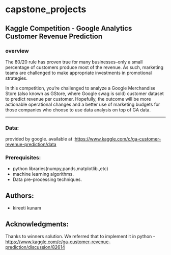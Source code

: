 # capstone_projects
## Kaggle Competition - Google Analytics Customer Revenue Prediction

### overview
The 80/20 rule has proven true for many businesses–only a small percentage of customers produce most of the revenue. 
As such, marketing teams are challenged to make appropriate investments in promotional strategies.



In this competition, you’re challenged to analyze a Google Merchandise Store (also known as GStore, where Google swag is sold) 
customer dataset to predict revenue per customer. Hopefully, the outcome will be more actionable operational changes and a better 
use of marketing budgets for those companies who choose to use data analysis on top of GA data.
________________________________________________________________________________________________________

### Data:
provided by google. available at :https://www.kaggle.com/c/ga-customer-revenue-prediction/data

### Prerequisites:
 - python libraries(numpy,pands,matplotlib.,etc)
 - machine learning algorithms.
 - Data pre-processing techniques.
 
## Authors:
 - kireeti kunam
 
## Acknowledgments:
Thanks to winners solution. We referred that to implement it in python -
https://www.kaggle.com/c/ga-customer-revenue-prediction/discussion/82614
